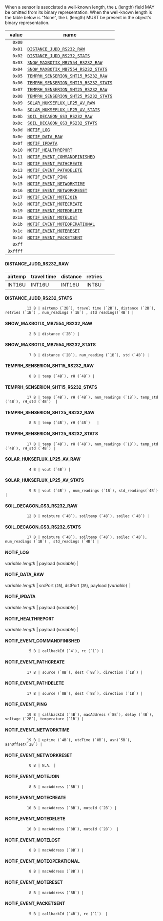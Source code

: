 When a sensor is associated a well-known length, the `L` (length) field MAY be omitted from its binary representation.
When the well-known length is the table below is "None", the `L` (length) MUST be present in the object's binary representation.

| value    |     name                                                                    |
|---------:|-----------------------------------------------------------------------------|
|   `0x00` |                                                                             |
|   `0x01` | [`DISTANCE_JUDD_RS232_RAW`](#distance_judd_rs232_raw)                       |
|   `0x02` | [`DISTANCE_JUDD_RS232_STATS`](#distance_judd_rs232_stats)                   |
|   `0x03` | [`SNOW_MAXBOTIX_MB7554_RS232_RAW`](#snow_maxbotix_mb7554_rs232_raw)         |
|   `0x04` | [`SNOW_MAXBOTIX_MB7554_RS232_STATS`](#snow_maxbotix_mb7554_rs232_stats)     |
|   `0x05` | [`TEMPRH_SENSERION_SHT15_RS232_RAW`](#temprh_senserion_sht15_rs232_raw)     |
|   `0x06` | [`TEMPRH_SENSERION_SHT15_RS232_STATS`](#temprh_senserion_sht15_rs232_stats) |
|   `0x07` | [`TEMPRH_SENSERION_SHT25_RS232_RAW`](#temprh_senserion_sht25_rs232_raw)     |
|   `0x08` | [`TEMPRH_SENSERION_SHT25_RS232_STATS`](#temprh_senserion_sht25_rs232_stats) |
|   `0x09` | [`SOLAR_HUKSEFLUX_LP25_AV_RAW`](#solar_hukseflux_lp25_av_raw)               |
|   `0x0a` | [`SOLAR_HUKSEFLUX_LP25_AV_STATS`](#solar_hukseflux_lp25_av_stats)           |
|   `0x0b` | [`SOIL_DECAGON_GS3_RS232_RAW`](#soil_decagon_gs3_rs232_raw)                 |
|   `0x0c` | [`SOIL_DECAGON_GS3_RS232_STATS`](#soil_decagon_gs3_rs232_stats)             |
|   `0x0d` | [`NOTIF_LOG`](#notif_log)                                                   |
|   `0x0e` | [`NOTIF_DATA_RAW`](#notif_data_raw)                                         |
|   `0x0f` | [`NOTIF_IPDATA`](#notif_ipdata)                                             |
|   `0x10` | [`NOTIF_HEALTHREPORT`](#notif_healthreport)                                 |
|   `0x11` | [`NOTIF_EVENT_COMMANDFINISHED`](#notif_event_commandfinished)               |
|   `0x12` | [`NOTIF_EVENT_PATHCREATE`](#notif_event_pathcreate)                         |
|   `0x13` | [`NOTIF_EVENT_PATHDELETE`](#notif_event_pathdelete)                         |
|   `0x14` | [`NOTIF_EVENT_PING`](#notif_event_ping)                                     |
|   `0x15` | [`NOTIF_EVENT_NETWORKTIME`](#notif_event_networktime)                       |
|   `0x16` | [`NOTIF_EVENT_NETWORKRESET`](#notif_event_networkreset)                     |
|   `0x17` | [`NOTIF_EVENT_MOTEJOIN`](#notif_event_motejoin)                             |
|   `0x18` | [`NOTIF_EVENT_MOTECREATE`](#notif_event_motecreate)                         |
|   `0x19` | [`NOTIF_EVENT_MOTEDELETE`](#notif_event_motedelete)                         |
|   `0x1a` | [`NOTIF_EVENT_MOTELOST`](#notif_event_motelost)                             |
|   `0x1b` | [`NOTIF_EVENT_MOTEOPERATIONAL`](#notif_event_moteoperational)               |
|   `0x1c` | [`NOTIF_EVENT_MOTERESET`](#notif_event_motereset)                           |
|   `0x1d` | [`NOTIF_EVENT_PACKETSENT`](#notif_event_packetsent)                         |
|   `0xff` |                                                                             |
| `0xffff` |                                                                             |

#### DISTANCE_JUDD_RS232_RAW

| airtemp | travel time | distance | retries |
|---------|-------------|----------|---------|
|  INT16U |      INT16U |   INT16U |   INT8U |

#### DISTANCE_JUDD_RS232_STATS

              12 B | airtemp (`2B`), travel time (`2B`), distance (`2B`), retries (`1B`) , num_readings (`1B`) , std readings(`4B`) |

#### SNOW_MAXBOTIX_MB7554_RS232_RAW

               2 B | distance (`2B`) |


#### SNOW_MAXBOTIX_MB7554_RS232_STATS

               7 B | distance (`2B`), num_reading (`1B`), std (`4B`) |
               
#### TEMPRH_SENSERION_SHT15_RS232_RAW

               8 B | temp (`4B`), rH (`4B`) |

#### TEMPRH_SENSERION_SHT15_RS232_STATS

              17 B | temp (`4B`), rH (`4B`), num_readings (`1B`), temp_std (`4B`), rH_std (`4B`)  |

#### TEMPRH_SENSERION_SHT25_RS232_RAW

               8 B | temp (`4B`), rH (`4B`)   |

#### TEMPRH_SENSERION_SHT25_RS232_STATS

              17 B | temp (`4B`), rH (`4B`), num_readings (`1B`), temp_std (`4B`), rH_std (`4B`) |

#### SOLAR_HUKSEFLUX_LP25_AV_RAW

               4 B | vout (`4B`) |

#### SOLAR_HUKSEFLUX_LP25_AV_STATS

               9 B | vout (`4B`) , num_readings (`1B`), std_readings(`4B`) |

#### SOIL_DECAGON_GS3_RS232_RAW

              12 B | moisture (`4B`), soiltemp (`4B`), soilec (`4B`) |

#### SOIL_DECAGON_GS3_RS232_STATS

              17 B | moisture (`4B`), soiltemp (`4B`), soilec (`4B`), num_readings (`1B`) , std_readings (`4B`) |

#### NOTIF_LOG

 _variable length_ | payload (_variable_) |

#### NOTIF_DATA_RAW

 _variable length_ | srcPort (`2B`), dstPort (`2B`), payload (_variable_) |

#### NOTIF_IPDATA

 _variable length_ | payload (_variable_) |

#### NOTIF_HEALTHREPORT

 _variable length_ | payload (_variable_) |

#### NOTIF_EVENT_COMMANDFINISHED

               5 B | callbackId (`4`), rc (`1`) |

#### NOTIF_EVENT_PATHCREATE

              17 B | source (`8B`), dest (`8B`), direction (`1B`) |

#### NOTIF_EVENT_PATHDELETE

              17 B | source (`8B`), dest (`8B`), direction (`1B`) |

#### NOTIF_EVENT_PING

              19 B | callbackId (`4B`), macAddress (`8B`), delay (`4B`), voltage (`2B`), temperature (`1B`) |

#### NOTIF_EVENT_NETWORKTIME

              19 B | uptime (`4B`), utcTime (`8B`), asn(`5B`), asnOffset(`2B`) |

#### NOTIF_EVENT_NETWORKRESET

               0 B | N.A. |

#### NOTIF_EVENT_MOTEJOIN

               8 B | macAddress (`8B`) |

#### NOTIF_EVENT_MOTECREATE

              10 B | macAddress (`8B`), moteId (`2B`) |

#### NOTIF_EVENT_MOTEDELETE

              10 B | macAddress (`8B`), moteId (`2B`)  |

#### NOTIF_EVENT_MOTELOST

               8 B | macAddress (`8B`) |

#### NOTIF_EVENT_MOTEOPERATIONAL

               8 B | macAddress (`8B`) |

#### NOTIF_EVENT_MOTERESET

               8 B | macAddress (`8B`) |

#### NOTIF_EVENT_PACKETSENT

               5 B | callbackId (`4B`), rc (`1`)  |
